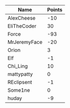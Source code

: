 | Name         | Points |
|--------------|--------|
| AlexCheese   | -10    |
| EliTheCoder  | 30     |
| Force        | -93    |
| MrJeremyFace | -20    |
| Orion        | 3      |
| Elf          | -1     |
| Chi_Ling     | 10     |
| mattypatty   | 0      |
| REclipsent   | -1     |
| Some1ne      | 0      |
| huday        | -9     |